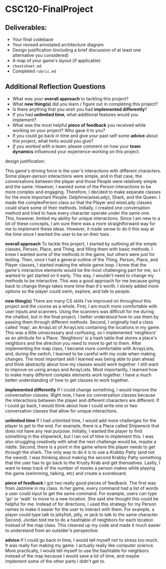 # CSC120-FinalProject

## Deliverables:
 - Your final codebase
 - Your revised annotated architecture diagram
 - Design justification (including a brief discussion of at least one alternative you considered)
 - A map of your game's layout (if applicable)
 - `cheatsheet.md`
 - Completed `rubric.md`
  
## Additional Reflection Questions
 - What was your **overall approach** to tackling this project?
 - What **new thing(s)** did you learn / figure out in completing this project?
 - Is there anything that you wish you had **implemented differently**?
 - If you had **unlimited time**, what additional features would you implement?
 - What was the most helpful **piece of feedback** you received while working on your project? Who gave it to you?
 - If you could go back in time and give your past self some **advice** about this project, what hints would you give?
 - _If you worked with a team:_ please comment on how your **team dynamics** influenced your experience working on this project.


design justification:

This game's driving force is the user's interactions with different characters. Some player-person interactions were simple, and in that case, the conversations between the player and those People were relatively simple and the same. However, I wanted some of the Person interactions to be more complex and engaging. Therefore, I decided to make separate classes for the more important People: Delphine(wiseLady), Shark, and the Queen. I made the complexPerson class so that the Player and wiseLady classes could share some of their methods. Initially, I created one conversation method and tried to have every character operate under the same one. This, however, limited my ability for unique interactions. Since I am new to a lot of these concepts, I am sure there was a more straightforward way for me to implement these ideas. However, it made sense to do it this way at the time since I wanted the user to be on their toes. 

**overall approach**
To tackle this project, I started by outlining all the simple classes, Person, Place, and Thing, and filling them with basic methods. I knew I wanted some of the methods in the game, but others were just for testing. Then, once I had a general outline of the Thing, Person, Place, and Player classes, I started making the whole game loop. I knew that the game's interactive elements would be the most challenging part for me, so I wanted to get started on it early. This way, I wouldn't need to change my methods to be interactive. This was a good approach for me because going back to change things takes more time than it's worth. I slowly added more options so the player could swim, explore, and talk to people.

**new thing(s)**
There are many CS skills I’ve improved on throughout this project and the course as a whole. First,  I am much more comfortable with user inputs and scanners. Using the scanners was difficult for me during the chatbot, but in the final project, I better understood how to use them by passing them through different methods. Second, I originally had a class called 'map', an ArrayList of ArrayLists containing the locations in my game. This was a little unnecessary and confusing, so I implemented 'neighbors' as an attribute for a Place. 'Neighbors' is a hash table that stores a place's neighbors and the direction you need to move to get to them. After implementing the map class, I became more comfortable with ArrayLists, and, during the switch, I learned to be careful with my code when making changes. The most important skill I learned was being able to plan ahead and think abstractly about how my classes would work together. I still want to improve on using arrays and ArrayLists. Most importantly, I learned how to make many different complex elements work together. I have a much better understanding of how to get classes to work together.

**implemented differently**
If I could change something, I would improve the conversation classes. Right now, I have six conversation classes because the interactions between the player and different characters are different. If I could go back, I would think about how I could write one or two conversation classes that allow for unique interactions.

**unlimited time**
If I had unlimited time, I would add more challenges for the player to get to the end. For example, there is a Place called Shipwreck that does not have any real purpose. Initially, I wanted the player to find something in the shipwreck, but I ran out of time to implement this. I was also struggling creatively with what the next challenge would be, maybe a riddle. Second, there is a point in the game where the player needs to get through the shark. The only way to do it is to use a Krabby Patty (and not the sword). I was thinking about making the second Krabby Patty something that the user has to go back to the Krusty Krab and get themselves. Lastly, I want to keep track of the number of moves a person makes while playing the game (swimming, talking, etc) and create a scoreboard. 

**piece of feedback**
I got two really good pieces of feedback. The first was from Jazmine in my class. In her game, every command had a list of words a user could input to get the same command. For example, users can type 'go' or 'walk' to move to a new location. She said she thought this could be helpful for me. Instead of for directions, I used this strategy for my Person names to make it easier for the user to interact with them. For example, a player could type talk to jellyfish, jelly, or jack to talk to the same character. Second, Jordan told me to do a hashtable of neighbors for each location instead of the map class. This cleaned up my code and made it much easier to understand from an outsider's perspective.

**advice**
If I could go back in time, I would tell myself not to stress too much. It was really fun making my game. I actually really like computer science. More practically, I would tell myself to use the hashtable for neighbors instead of the map because I would save a lot of time, and maybe implement some of the other parts I didn't get to.



